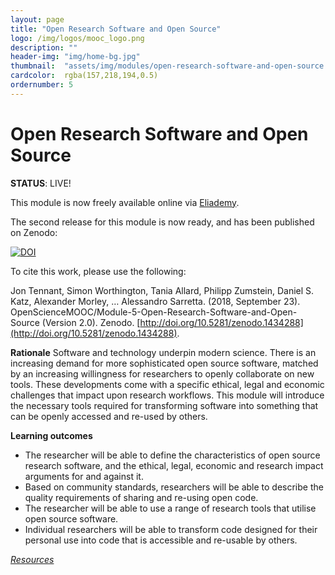 ```yaml
---
layout: page
title: "Open Research Software and Open Source"
logo: /img/logos/mooc_logo.png
description: ""
header-img: "img/home-bg.jpg"
thumbnail:  "assets/img/modules/open-research-software-and-open-source.png"
cardcolor:  rgba(157,218,194,0.5)
ordernumber: 5
---
```


# Open Research Software and Open Source

**STATUS**: LIVE!

This module is now freely available online via [Eliademy](https://eliademy.com/app/a/courses/02d7338a7e).

The second release for this module is now ready, and has been published on Zenodo:

[![DOI](https://zenodo.org/badge/DOI/10.5281/zenodo.1434288.svg)](https://doi.org/10.5281/zenodo.1434288)

To cite this work, please use the following:

Jon Tennant, Simon Worthington, Tania Allard, Philipp Zumstein, Daniel S. Katz, Alexander Morley, … Alessandro Sarretta. (2018, September 23). OpenScienceMOOC/Module-5-Open-Research-Software-and-Open-Source (Version 2.0). Zenodo. [http://doi.org/10.5281/zenodo.1434288](http://doi.org/10.5281/zenodo.1434288).

**Rationale**
Software and technology underpin modern science. There is an increasing demand for more sophisticated open source software, matched by an increasing willingness for researchers to openly collaborate on new tools. These developments come with a specific ethical, legal and economic challenges that impact upon research workflows. This module will introduce the necessary tools required for transforming software into something that can be openly accessed and re-used by others.

**Learning outcomes**
* The researcher will be able to define the characteristics of open source research software, and the ethical, legal, economic and research impact arguments for and against it.
* Based on community standards, researchers will be able to describe the quality requirements of sharing and re-using open code.
* The researcher will be able to use a range of research tools that utilise open source software.
* Individual researchers will be able to transform code designed for their personal
use into code that is accessible and re-usable by others.

[_Resources_](http://opensciencemooc.eu/resources/#five)
